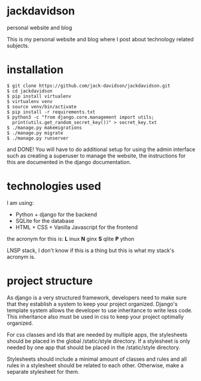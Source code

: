 # jackdavidson
personal website and blog

This is my personal website and blog where I post about technology related
subjects.

# installation
```
$ git clone https://github.com/jack-davidson/jackdavidson.git
$ cd jackdavidson
$ pip install virtualenv
$ virtualenv venv
$ source venv/bin/activate
$ pip install -r requirements.txt
$ python3 -c "from django.core.management import utils;
  print(utils.get_random_secret_key())" > secret_key.txt
$ ./manage.py makemigrations
$ ./manage.py migrate
$ ./manage.py runserver
```
and DONE! You will have to do additional setup for using the admin
interface such as creating a superuser to manage the website, the
instructions for this are documented in the django documentation.

# technologies used
I am using:
- Python + django for the backend
- SQLite for the database
- HTML + CSS + Vanilla Javascript for the frontend

the acronym for this is:
**L** inux
**N** ginx
**S** qlite
**P** ython

LNSP stack, I don't know if this is a thing but this is what my stack's acronym
is.

# project structure

As django is a very structured framework, developers need to make sure that they
establish a system to keep your project organized. Django's template system
allows the developer to use inheritance to write less code. This inheritance
also must be used in css to keep your project optimally organized.

For css classes and ids that are needed by multiple apps, the stylesheets should
be placed in the global /static/style directory. If a stylesheet is only needed
by one app that should be placed in the <app>/static/style directory.

Stylesheets should include a minimal amount of classes and rules and all
rules in a stylesheet should be related to each other. Otherwise, make a
separate stylesheet for them.
